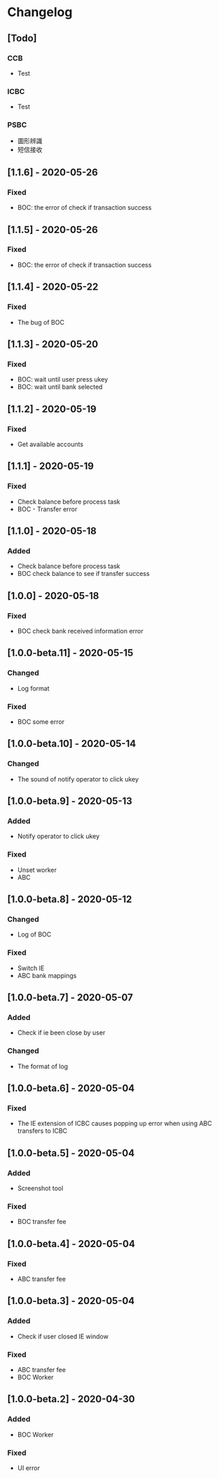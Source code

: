 # Changelog

## [Todo]
### CCB
- Test
### ICBC
- Test
### PSBC
- 圖形辨識
- 短信接收

## [1.1.6] - 2020-05-26
### Fixed
- BOC: the error of check if transaction success

## [1.1.5] - 2020-05-26
### Fixed
- BOC: the error of check if transaction success

## [1.1.4] - 2020-05-22
### Fixed
- The bug of BOC

## [1.1.3] - 2020-05-20
### Fixed
- BOC: wait until user press ukey
- BOC: wait until bank selected

## [1.1.2] - 2020-05-19
### Fixed
- Get available accounts

## [1.1.1] - 2020-05-19
### Fixed
- Check balance before process task
- BOC - Transfer error

## [1.1.0] - 2020-05-18
### Added
- Check balance before process task
- BOC check balance to see if transfer success

## [1.0.0] - 2020-05-18
### Fixed
- BOC check bank received information error

## [1.0.0-beta.11] - 2020-05-15
### Changed
- Log format
### Fixed
- BOC some error

## [1.0.0-beta.10] - 2020-05-14
### Changed
- The sound of notify operator to click ukey

## [1.0.0-beta.9] - 2020-05-13
### Added
- Notify operator to click ukey
### Fixed
- Unset worker
- ABC

## [1.0.0-beta.8] - 2020-05-12
### Changed
- Log of BOC
### Fixed
- Switch IE
- ABC bank mappings

## [1.0.0-beta.7] - 2020-05-07
### Added
- Check if ie been close by user
### Changed
- The format of log


## [1.0.0-beta.6] - 2020-05-04
### Fixed
- The IE extension of ICBC causes popping up error when using ABC transfers to ICBC 

## [1.0.0-beta.5] - 2020-05-04
### Added
- Screenshot tool
### Fixed
- BOC transfer fee

## [1.0.0-beta.4] - 2020-05-04
### Fixed
- ABC transfer fee

## [1.0.0-beta.3] - 2020-05-04
### Added
- Check if user closed IE window
### Fixed
- ABC transfer fee
- BOC Worker

## [1.0.0-beta.2] - 2020-04-30
### Added
- BOC Worker

### Fixed
- UI error
